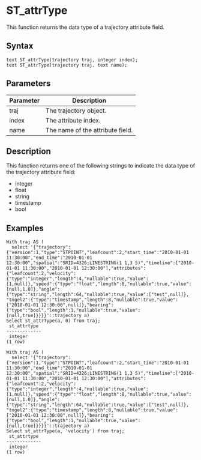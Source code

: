 # ST\_attrType

This function returns the data type of a trajectory attribute field.

## Syntax

```
text ST_attrType(trajectory traj, integer index);
text ST_attrType(trajectory traj, text name);
```

## Parameters

|Parameter|Description|
|---------|-----------|
|traj|The trajectory object.|
|i​ndex|The attribute index.|
|name|The name of the attribute field.|

## Description

This function returns one of the following strings to indicate the data type of the trajectory attribute field:

-   integer
-   float
-   string
-   timestamp
-   bool

## Examples

```
With traj AS (
  select '{"trajectory":{"version":1,"type":"STPOINT","leafcount":2,"start_time":"2010-01-01 11:30:00","end_time":"2010-01-01 12:30:00","spatial":"SRID=4326;LINESTRING(1 1,3 5)","timeline":["2010-01-01 11:30:00","2010-01-01 12:30:00"],"attributes":{"leafcount":2,"velocity":{"type":"integer","length":4,"nullable":true,"value":[1,null]},"speed":{"type":"float","length":8,"nullable":true,"value":[null,1.0]},"angle":{"type":"string","length":64,"nullable":true,"value":["test",null]}, "tngel2":{"type":"timestamp","length":8,"nullable":true,"value":["2010-01-01 12:30:00",null]},"bearing":{"type":"bool","length":1,"nullable":true,"value":[null,true]}}}}'::trajectory a)
Select st_attrType(a, 0) from traj;
 st_attrtype 
-------------
 integer
(1 row)

With traj AS (
  select '{"trajectory":{"version":1,"type":"STPOINT","leafcount":2,"start_time":"2010-01-01 11:30:00","end_time":"2010-01-01 12:30:00","spatial":"SRID=4326;LINESTRING(1 1,3 5)","timeline":["2010-01-01 11:30:00","2010-01-01 12:30:00"],"attributes":{"leafcount":2,"velocity":{"type":"integer","length":4,"nullable":true,"value":[1,null]},"speed":{"type":"float","length":8,"nullable":true,"value":[null,1.0]},"angle":{"type":"string","length":64,"nullable":true,"value":["test",null]}, "tngel2":{"type":"timestamp","length":8,"nullable":true,"value":["2010-01-01 12:30:00",null]},"bearing":{"type":"bool","length":1,"nullable":true,"value":[null,true]}}}}'::trajectory a)
Select st_attrType(a, 'velocity') from traj;
 st_attrtype 
-------------
 integer
(1 row)
```

